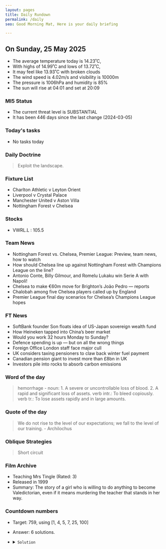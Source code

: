 ```yaml
---
layout: pages
title: Daily Rundown
permalink: /daily
seo: Good Morning Mat, Here is your daily briefing

---
```


<!-- weather_marker starts -->
## On Sunday, 25 May 2025

- The average temperature today is 14.23˚C,
- With highs of 14.99˚C and lows of 13.72˚C,
- It may feel like 13.93˚C with broken clouds
- The wind speed is 4.02m/s and visibility is 10000m
- The pressure is 1006hPa and humidity is 85%
- The sun will rise at 04:01 and set at 20:09

<!-- weather_marker ends -->

### MI5 Status
<!-- threat_marker starts -->
- The current threat level is <span class="highlighter">SUBSTANTIAL</span>
- It has been 446 days since the last change (2024-03-05)

<!-- threat_marker ends -->

### Today's tasks
<!-- task_marker starts -->
- No tasks today
<!-- task_marker ends -->

### Daily Doctrine
<!-- doctrine_marker starts -->
> Exploit the landscape.
<!-- doctrine_marker ends -->

### Fixture List

<!-- fixture_marker starts -->
- Charlton Athletic v Leyton Orient
- Liverpool v Crystal Palace
- Manchester United v Aston Villa
- Nottingham Forest v Chelsea
<!-- fixture_marker ends -->


### Stocks

<!-- stocks_marker starts -->

- VWRL.L : 105.5 

<!-- stocks_marker ends -->


### Team News
<!-- news_marker starts -->

 - Nottingham Forest vs. Chelsea, Premier League: Preview, team news, how to watch
 - How should Chelsea line up against Nottingham Forest with Champions League on the line?
 - Antonio Conte, Billy Gilmour, and Romelu Lukaku win Serie A with Napoli!
 - Chelsea to make €60m move for Brighton’s João Pedro — reports
 - Chalobah among five Chelsea players called up by England
 - Premier League final day scenarios for Chelsea’s Champions League hopes

<!-- news_marker ends -->

### FT News

<!-- ftnews_marker starts -->

 - SoftBank founder Son floats idea of US-Japan sovereign wealth fund
 - How Heineken tapped into China’s beer market
 - Would you work 32 hours Monday to Sunday?
 - Defence spending is up — but on all the wrong things
 - Foreign Office London staff face major cull
 - UK considers taxing pensioners to claw back winter fuel payment
 - Canadian pension giant to invest more than £8bn in UK
 - Investors pile into rocks to absorb carbon emissions

<!-- ftnews_marker ends -->

### Word of the day

<!-- word_marker starts -->

 > hemorrhage - noun: 1. A severe or uncontrollable loss of blood. 2. A rapid and significant loss of assets. verb intr.: To bleed copiously. verb tr.: To lose assets rapidly and in large amounts.

<!-- word_marker ends -->


### Quote of the day
<!-- quote_marker starts -->

> We do not rise to the level of our expectations; we fall to the level of our training. - Archilochus

<!-- quote_marker ends -->

### Oblique Strategies
<!-- eno_marker starts -->
> Short circuit

<!-- eno_marker ends -->

### Film Archive

<!-- film_marker starts -->
- Teaching Mrs Tingle (Rated: 3)
- Released in 1999
- Summary: The story of a girl who is willing to do anything to become Valedictorian, even if it means murdering the teacher that stands in her way.
<!-- film_marker ends -->

### Countdown numbers
<!-- game_marker starts -->

- Target: 759, using [1, 4, 5, 7, 25, 100]
- Answer: 6 solutions.

- <details><summary><code>Solution</code></summary>

  Solution: ( ( 25 - 7 ) x 5 + 100 ) x 4 - 1

   </details>

<!-- game_marker ends -->
